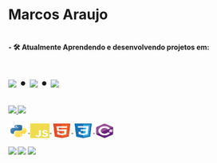 # Marcos Araujo 

#
#### <b>- 🛠 Atualmente Aprendendo e desenvolvendo projetos em: 
 # 	![](https://img.shields.io/badge/HTML-239120?style=for-the-badge&logo=html5&logoColor=white) • ![](https://img.shields.io/badge/CSS3-1572B6?style=for-the-badge&logo=css3&logoColor=white) • ![](https://img.shields.io/badge/JavaScript-F7DF1E?style=for-the-badge&logo=javascript&logoColor=black)
##
  
   <div>
    <a href="https://github.com/AraujoMark-bit">
    <img height="180em" src="https://github-readme-stats.vercel.app/api?username=AraujoMark-bit&show_icons=true&theme=cobalt&include_all_commits=true&count_private=true"/>
    <img height="180em" src="https://github-readme-stats.vercel.app/api/top-langs/?username=AraujoMark-bit&layout=compact&langs_count=7&theme=tokyonight"/>
  </div> 
     
  <div style="display: inline_block"> <br>
    <img align="center" alt="mark-Python" height="30" width="40" src="https://raw.githubusercontent.com/devicons/devicon/master/icons/python/python-original.svg">
    <img align="center" alt="mark-Js" height="30" width="40" src="https://raw.githubusercontent.com/devicons/devicon/master/icons/javascript/javascript-plain.svg">  
    <img align="center" alt="mark-HTML" height="30" width="40" src="https://raw.githubusercontent.com/devicons/devicon/master/icons/html5/html5-original.svg">
    <img align="center" alt="mark-CSS" height="30" width="40" src="https://raw.githubusercontent.com/devicons/devicon/master/icons/css3/css3-original.svg">  
    <img align="center" alt="mark-Csharp" height="30" width="40" src="https://raw.githubusercontent.com/devicons/devicon/master/icons/csharp/csharp-original.svg">
   </div>
     
  <link rel="stylesheet" href="https://cdn.jsdelivr.net/gh/devicons/devicon@v2.12.0/devicon.min.css">
     <i class="devicon-linkedin-plain-wordmark colored"></i> <br>
     <a href="https://www.linkedin.com/in/marcos-araujo-926b96207/" target="_blank"><img src="https://img.shields.io/badge/-LinkedIn-%230077B5?style=for-the-badge&logo=linkedin&logoColor=white" target="_blank"></a> 
<a href = "mvasonicc@gmail.com" target="_blank"><img src="https://img.shields.io/badge/-Gmail-%23333?style=for-the-badge&logo=gmail&logoColor=white" target="_blank"></a>
  <a href="https://www.facebook.com/marcao.araujo.5" target="_blank"><img src="https://img.shields.io/badge/Facebook-1877F2?style=for-the-badge&logo=facebook&logoColor=white"></a>

